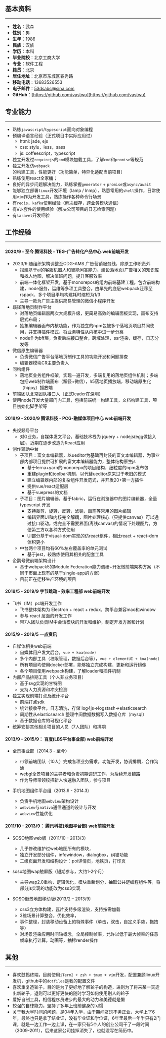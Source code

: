 
## 基本资料
----------

* **姓名**：武森
* **性别**：男
* **生年**：1986	
* **民族**：汉族	
* **学历**：本科	
* **毕业院校**：北京工商大学 	
* **专业**：软件工程	
* **籍贯**：北京	
* **居住地址**：北京市东城区春秀路
* **移动电话**：13683526553	
* **电子邮件**：[53dsabc@sina.com](mailTo:53dsabc@sina.com)
* **GitHub**：[https://github.com/vastwu](https://github.com/vastwu)


## 专业能力
----------

* 熟练`javascript`/`typescript`面向对象编程
* 预编译语言经验（正式项目中实际应用过）
    * html: jade, ejs
    * css: stylu，less，sass
    * js: coffeescript，typescript
* 独立开发过`requirejs`的`cmd`模块加载工具，了解`cmd`和`promise`等规范
* 独立开发仿`webpack`的构建工具，性能更好（功能简单，特异化适配当前项目）
* 熟练使用react全家桶；
* 良好的异步问题解决能力，熟练掌握`generator` + `promise`或`async/await`
* 能够独立部署`linux`开发环境（lamp / lnmp），熟悉常用的`shell`操作，日常使用`vim`作为开发工具，熟练操作各种命令行场景
* 有`redis`，`kafka`使用经验（解决缓存，跨业务模块通信）
* 有`elk`套件的使用经验（解决公司项目的日志检索问题）
* 有`laravel`开发经验

## 工作经验
----------
#### 2020/9 - 至今 腾讯科技 - TEG-广告转化产品中心 web前端开发
* 2023/9 随组织架构调整至CDG-AMS 广告营销服务线，除原工作职责外
    * 搭建基于ai的客服机器人和智能问答能力，建设落地页/广告相关的知识库和找人地图，解决值班问题，提升客服效率
    * 前端一体化框架开发，基于monorepos的组内前端基建工程，包含前端构建，node服务，运维等多项工具整合，由早先的底层webpack迁移至rspack，多个项目平均构建耗时缩短为1/3
    * 主导一款为广告主提供简易管理的微信小程序开发
* 蹊径落地页制作平台
    * 对落地页编辑器两次大规模升级，更简易高效的编辑面板实现，画布支持层式布局；
    * 抽象编辑器画布内核功能，作为独立的npm包被多个落地页项目共同使用，并支持插件模式，将业务特性从内核中进一步分离
    * node作为bff层，负责后端接口整合，跨域处理，ssr渲染，缓存，日志分发等
* 微信原生编辑器
    * 负责微信广告平台落地页制作工具的功能开发和问题排查
    * 编辑器模块CR主要负责人
* 同构组件
    * 落地页业务组件框架，实现一遍开发，多端复用的落地页组件机制；多端包括web制作端画布（蹊径+微信），h5落地页播放端，移动端原生化（hippy）播放端
* 前端团队北京团队接口人（正式leader在深圳）
* 使用node开发大量部门内工具，包括前端统一构建工具，文档构建工具，项目初始化脚手架等

#### 2019/9 - 2020/9 腾讯科技 - PCG-融媒体项目中心 web前端开发
* 央视频号平台
    * 对G业务，自媒体发文平台，基础技术栈为 jquery + nodejs(egg做接入层)，近期在逐步改造为React应用
* 创作辅助中台
  * 子项目：富文本编辑器，以ueditor为基础再封装的富文本编辑器，为事业部内部项目提供可扩展的富文本编辑器能力，整体结构原生js
    * 基于lerna+yarn的monorepo的项目结构，细粒度的npm发布包
    * 重建plugin和toolbar机制，以代替ueditor原来过于老旧的模式
    * 建立编辑器内部的复杂组件开发范式，并开发20+第一方插件
    * 提供vue/react适配层
    * 基于vuepress的文档
  * 子项目：图片编辑器，基于fabric，运行在浏览器中的图片编辑器，全量 typescript 开发
    * 支持裁剪，旋转，反转，滤镜，画笔等常用的图片编辑
    * 编辑界面UI和内核完全解耦，图片处理核心（只提供canvas）可以通过接口驱动，或完全不需要界面(离线canvas)的情况下处理图片，方便第三方以各种方式使用
    * UI部分基于visual-dom实现的仿react组件，相比react + react-dom体积更小
  * 中台两个项目均有60%左右覆盖率的单元测试
    * 基于jest，较熟练使用其相关的配套工具
* 企鹅号微前端架构设计
    * 基于webpack5的Module Federation能力调研+开发微前端架构方案（不同于市面上现有的基于single-app的方案）
    * 目前正在迁移生产环境的项目

#### 2019/5 - 2019/9 字节跳动 - 效率工程部 web前端开发
* 飞书（IM）pc端开发工作
    * 飞书整体架构为 Electron + react + redux，跨平台兼容mac和window
    * 参与 react 层面的开发工作
    * 带7人团队负责IM中会话模块的开发和维护，制定开发方案和计划

#### 2015/9 - 2019/5 一点资讯
* 自媒体相关web前端
    * 自媒体用户发文后台，`vue + koa(node)` 
    * 多个内部工具（权限管理，数据后台等），`vue + elementUI + koa(node)`
    * 所有项目均使用docker部署，能够独立完成构建，更新和运行镜像
    * 各个项目使用webpack构建，了解loader和插件机制
* 内部产品排期工具（个人非业务项目）
    * 基于svg实现的甘特图
    * 支持人力资源和冲突检测
* 独立实现前端打点及统计平台
    * 前端打点sdk
    * 统计接收平台，日志清洗，存储 log4js->logstash->elasticsearch
    * 周期性从elasticsearch 整理中间数据数据写入数据仓库（mysql）
    * 基于数据仓库的可视化平台
* 统筹安排其他相关项目的人员（7人团队）和排期

#### 2013/9 – 2015/9：	百度(LBS平台事业部)	web前端开发
* 全景事业部（2014.3 - 至今）
	* 带领前端团队（10人）完成各项业务需求，功能开发，协调排期，合作沟通
	* webgl全景项目的主导者和负责初期调研工作，为后续开发铺路
	* 作为导师带领校招新人快速融入团队，参与项目
	
* 手机地图组件平台组（2013.9 - 2014.3）

    * 负责手机地图`webview`架构设计
    * `webview`与`nativa`通信通道的设计与开发
    * `webview`性能优化

#### 2011/10 – 2013/9：	腾讯科技(地图平台部)	web前端开发

* SOSO地图web版（2011/10  - 2013/3）

    * 几乎修改维护过web地图所有的模块，
    * 独立开发部分组件，infowindow，dialogbox，纠错功能
    * 二级页面开发和结构设计：poi详情页，地铁页，打印页


* soso地图wap触屏版（短期参与，大约1-2个月）

    * 主导wap2.0重构，逻辑优化，模块重新划分，抽取公共逻编程组件等，将部分js实现的功能改为css3实现

* SOSO街景地图移动版(2013/2 – 2013/9)

    * css3立方体构建，瓦片支持多级渲染，支持按需加载
    * 3维场景计算整合，优化效率，
    * 事件整理，封装移动设备上的特殊事件（单击，双击，自定义手势，拖拽等）
    * 对场景渲染应用时间轴概念，全局控制帧率，允许以低于最大帧率的任意帧率执行计算，动画等，抽稀render操作


## 其他
------

* 喜欢鼓捣终端，目前使用`iTerm2 + zsh + tmux + vim`开发，配置兼顾linux开发机，github中的`dotfiles`是我的配置文件
* 喜欢重复造轮子，目的是为了更好地了解轮子的构造，进则为了将来某一天造出新轮子，退则可以更好更快的随时学习如何使用别人的轮子
* 爱好自制工具，相信程序员进步的最大的动力和美德就是懒
* 较强的自律能力，坚持了多年上班前健身的习惯
* 关于我大学时间的问题，是04年入学，由于期间贪玩不务正业，大学上了6年，最终也只是拿了结业证，没有毕业证和学位证，6年里最后一年半只有2门课，就是一边工作一边上课，在一家只有5个人的创业公司干了一段时间（2009-2011），后来这家公司挂掉消失了，也就没写在简历中。
